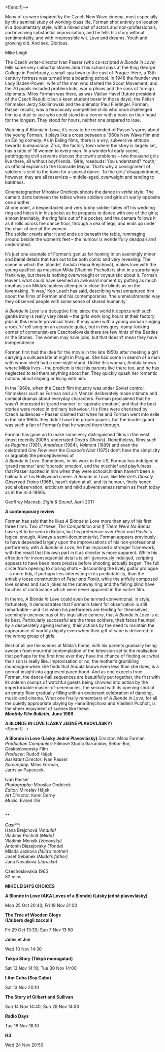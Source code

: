 
<![endif]-->

Many of us were inspired by the Czech New Wave cinema, most especially by this seminal study of working-class life. Forman shot entirely on location in a documentary style, with a mixed cast of actors and non-professionals, and involving substantial improvisation, and he tells his story without sentimentality, and with irrepressible wit. Love and dreams. Youth and growing old. And sex. Glorious.

Mike Leigh

The Czech writer-director Ivan Passer (who co-scripted _A Blonde in Love_) tells some very colourful stories about his school days at the King George College in Podebrady, a small spa town to the east of Prague. Here, a 13th-century fortress was turned into a boarding school. In 1948 the founder was Lady Baden-Powell, wife of the man who started the Scout Movement, and the 70 pupils included problem kids, war orphans and the sons of foreign diplomats. Milos Forman was there, as was Václav Havel (future president of the Czech Republic but a keen student boxer in those days), the Polish filmmaker Jerzy Skolimowski and the animator Paul Fierlinger. Forman, Passer recalls, was a ferociously competitive child who once challenged him to a duel to see who could stand in a corner with a book on their head for the longest. They stood for hours, neither one prepared to lose.

Watching _A Blonde in Love_, it’s easy to be reminded of Passer’s yarns about the young Forman. It plays like a cross between a 1960s New Wave film and an Ealing comedy. As in Ealing films, there is a wry, subversive attitude towards bureaucracy: Zruc, the factory town where the story is largely set, has a ratio of 16 women to every man. In a wonderful early scene, pettifogging civil servants discuss the town’s problems – two thousand girls live there, all without boyfriends. ‘Girls, rosebuds! You understand? Youth,’ an official explains to the Comrade Mayor. That’s why a consignment of soldiers is sent to the town for a special dance. To the girls’ disappointment, however, they are all reservists – middle-aged, overweight and tending to baldness.

Cinematographer Miroslav Ondricek shoots the dance in _vérité_ style. The camera darts between the tables where soldiers and girls sit warily opposite one another.  
At one point, a bespectacled and very tubby soldier takes off his wedding ring and hides it in his pocket as he prepares to dance with one of the girls; almost inevitably, the ring falls out of his pocket, and the camera follows it as it rolls across the dance floor, through a sea of legs, and ends up under the chair of one of the women.  
The soldier crawls after it and ends up beneath the table, rummaging around beside the women’s feet – the humour is wonderfully deadpan and understated.

It’s just one example of Forman’s genius for homing in on seemingly minor and banal details that turn out to be both comic and very revealing. The scene in which the ‘blonde’, Andula (Hana Brejchovâ), makes love with the young quaffed-up musician Milda (Vladimir Pucholt) is shot in a surprisingly frank way, but there is nothing overwrought or voyeuristic about it. Forman leavens what could have seemed an awkward moment by putting as much emphasis on Milda’s hapless attempts to close the blinds as on the lovemaking. ‘It was,’ Ken Loach has said, describing what enraptured him about the films of Forman and his contemporaries, ‘the unmelodramatic way they observed people with some sense of shared humanity.’

_A Blonde in Love_ is a deceptive film, since the world it depicts with such gentle irony is really very bleak – the girls work long hours at their factory jobs in this remote provincial town. It may open with a young woman singing a rock ‘n’ roll song on an acoustic guitar, but in this grey, damp-looking corner of communist-era Czechoslovakia there are few hints of the Beatles or the Stones. The women may have jobs, but that doesn’t mean they have independence.

Forman first had the idea for the movie in the late 1950s after meeting a girl carrying a suitcase late at night in Prague. She had come in search of a man with whom she’d had a one-night stand. Unlike this woman, Andula knows where Milda lives – the problem is that his parents live there too, and he has neglected to tell them anything about her. They quickly quash her romantic notions about eloping or living with him.

In the 1960s, when the Czech film industry was under Soviet control, filmmakers such as Forman and Jiri Menzel deliberately made intimate and comical dramas about everyday characters. Forman proclaimed that he wasn’t interested in ‘grand manner’ or ‘operatic emotion’, and that the best stories were rooted in ordinary behaviour. His films were cherished by Czech audiences – Passer claimed that when he and Forman went into exile in the late 1960s they didn’t have the proper papers, but the border guard was such a fan of Forman’s that he waved them through.

Forman has gone on to make some very distinguished films in the west (most recently 2006’s underrated _Goya’s Ghosts_). Nonetheless, films such as _Ragtime_ (1981), _Amadeus_ (1984), _Valmont_ (1989) and even the celebrated _One Flew over the Cuckoo’s Nest_ (1975) don’t have the simplicity or arguably the perceptiveness of  
_A Blonde in Love_. Sometimes, in his work in the US, Forman has indulged in ‘grand manner’ and ‘operatic emotion’, and the mischief and playfulness that Passer spotted in him when they were schoolchildren haven’t been a hallmark of his Hollywood career. _A Blonde in Love_, like Menzel’s _Closely Observed Trains_ (1966), hasn’t dated at all, and its humour, finely honed social observation, eroticism and mild subversiveness remain as fresh today as in the mid-1960s.

Geoffrey Macnab, _Sight & Sound_, April 2011

**A contemporary review**

Forman has said that he likes _A Blonde in Love_ more than any of his first three films. Two of these, _The Competition_ and _If There Were No Bands_, have yet to be seen in Britain, but his preference over _Peter and Pavla_ is logical enough. Always a semi-documentarist, Forman appears previously to have depended largely upon the improvisations of his non-professional performers; with _A Blonde in Love_, he has imposed a stronger framework, with the result that his own part in it as director is more apparent. While his affection for inconsequential details is still generously indulged, scripting appears to have been more precise before shooting actually began. The full circle from opening to closing shots – discounting the lively guitar prologue – is more tidy, if perhaps less interesting in its predictability, than the amiably loose construction of _Peter and Pavla_, while the artfully composed love scenes and such jokes as the runaway ring and the falling blind have touches of contrivance which were never apparent in the earlier film.

In theme, _A Blonde in Love_ could even be termed conventional; in style, fortunately, it demonstrates that Forman’s talent for observation is still remarkable – and it is when his performers are fending for themselves, seemingly unconscious of his inquisitive camera, that _A Blonde in Love_ is at its best. Particularly successful are the three soldiers, their faces haunted by a desperately ageing lechery, their actions by the need to maintain the appearance of worldly dignity even when their gift of wine is delivered to the wrong group of girls.

Best of all are the scenes at Milda’s home, with his parents gradually being awoken from mournful contemplation of the television set to the realisation that perhaps for the first time ever they have the chance of finding out what their son is really like. Improvisation or no, the mother’s grumbling monologue when she finds that Andula knows even less than she does, is a gem of insight into aggrieved parenthood. And as one expects from Forman, the dance-hall sequences are beautifully put together, the first with its solemn clumps of watchful guests being chivvied into action by the imperturbable master-of-ceremonies, the second with its opening shot of an empty floor gradually filling with an exuberant celebration of dancing, music-and cinema. What one finally remembers of _A Blonde in Love_, for all the quietly appropriate playing by Hana Brejchova and Vladimir Pucholt, is the sheer enjoyment of scenes like these.<br>
**_Monthly Film Bulletin_, June 1966**<br>


**A BLONDE IN LOVE (LÁSKY JEDNÉ PLAVOVLÁSKY)**<br><![endif]-->

**A Blonde in Love**
**(Lásky Jedné Plavovlásky)**
_Director:_ Milos Forman<br>
_Production Companies:_ Filmové Studio Barrandov, Sebor-Bor, Ceskoslovensky Film
<br>
_Producer:_ Rudolf Hájek
<br>
_Assistant Director:_ Ivan Passer
<br>
_Screenplay:_ Milos Forman,  
Jaroslav Papousek,

Ivan Passer
<br>
_Photography:_ Miroslav Ondrícek
<br>
_Editor:_ Miroslav Hájek
<br>
_Art Director:_ Karel Cerny
<br>
_Music:_ Evzed Illín<br><br>

**

_Cast**:_
<br>
Hana Brejchová _(Andula)_
<br>
Vladimír Pucholt _(Milda)_
<br>
Vladimír Mensík _(Vacovsky)_
<br>
Antonin Blazejovsky _(Tonda)_
<br>
Milada Jezkova _(Mila’s mother)_
<br>
Josef Sebánek _(Milda’s father)_
<br>
Jana Novakova _(Jaruska)_<br>

Czechoslovakia 1965
<br>82 mins<br>

**MIKE LEIGH’S CHOICES**

**A Blonde in Love (AKA Loves of a Blonde) (Lásky jedné plavovlásky)**

Mon 25 Oct 20:40; Fri 19 Nov 21:00

**The Tree of Wooden Clogs  
(L’albero degli zoccoli)**

Fri 29 Oct 13:30; Sun 7 Nov 13:50

**Jules et Jim**

Wed 10 Nov 14:30

**Tokyo Story (Tôkyô monogatari)**

Sat 13 Nov 14:10; Tue 30 Nov 14:00

**I Am Cuba (Soy Cuba)**

Sat 13 Nov 20:10

**The Story of Gilbert and Sullivan**

Sun 14 Nov 14:40; Sun 28 Nov 14:50

**Radio Days**

Tue 16 Nov 18:10

**H3**

Wed 24 Nov 20:50
<!--stackedit_data:
eyJoaXN0b3J5IjpbMTEzNTE1MjAxMiw4MjEzMjE0NTJdfQ==
-->